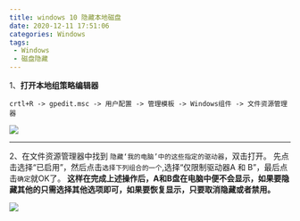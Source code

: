 ```yaml
---
title: windows 10 隐藏本地磁盘
date: 2020-12-11 17:51:06
categories: Windows
tags:
 - Windows
 - 磁盘隐藏
---
```


1、**打开本地组策略编辑器**

`crtl+R -> gpedit.msc -> 用户配置 -> 管理模板 -> Windows组件 -> 文件资源管理器`


![](/images/2020/12/11/77386000.jpg)

------------


2、在文件资源管理器中找到 `隐藏‘我的电脑’中的这些指定的驱动器`，双击打开。
先点击选择“已启用”，然后点击`选择下列组合的一个`,选择“仅限制驱动器A 和 B”，最后点击`确定`就OK了。
**这样在完成上述操作后，A和B盘在电脑中便不会显示，如果要隐藏其他的只需选择其他选项即可，如果要恢复显示，只要取消隐藏或者禁用。**

![](/images/2020/12/11/77528000.jpg)